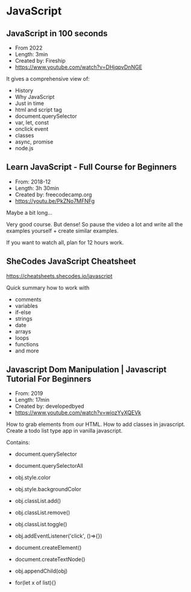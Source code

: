 # JavaScript

## JavaScript in 100 seconds

- From 2022
- Length: 3min
- Created by: Fireship
- https://www.youtube.com/watch?v=DHjqpvDnNGE

It gives a comprehensive view of:
- History
- Why JavaScript
- Just in time
- html and script tag
- document.querySelector
- var, let, const
- onclick event
- classes
- async, promise
- node.js


## Learn JavaScript - Full Course for Beginners

- From: 2018-12
- Length: 3h 30min
- Created by: freecodecamp.org
- https://youtu.be/PkZNo7MFNFg

Maybe a bit long...

Very good course. But dense! So pause the video a lot and write all the examples yourself + create similar examples.

If you want to watch all, plan for 12 hours work.


## SheCodes JavaScript Cheatsheet

https://cheatsheets.shecodes.io/javascript

Quick summary how to work with
- comments
- variables
- if-else
- strings
- date
- arrays
- loops
- functions
- and more


## Javascript Dom Manipulation | Javascript Tutorial For Beginners

- From: 2019
- Length: 17min
- Created by: developedbyed
- https://www.youtube.com/watch?v=wiozYyXQEVk

How to grab elements from our HTML.
How to add classes in javascript.
Create a todo list type app in vanilla javascript.

Contains:
- document.querySelector
- document.querySelectorAll
- obj.style.color
- obj.style.backgroundColor
- obj.classList.add()
- obj.classList.remove()
- obj.classList.toggle()
- obj.addEventListener('click', ()=>{})

- document.createElement()
- document.createTextNode()
- obj.appendChild(obj)

- for(let x of list){}

